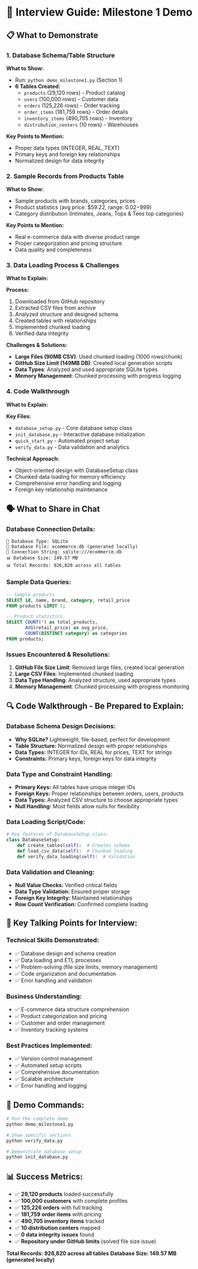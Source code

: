 # 🎯 Interview Guide: Milestone 1 Demo

## 📋 **What to Demonstrate**

### 1. **Database Schema/Table Structure**
**What to Show:**
- Run: `python demo_milestone1.py` (Section 1)
- **6 Tables Created:**
  - `products` (29,120 rows) - Product catalog
  - `users` (100,000 rows) - Customer data
  - `orders` (125,226 rows) - Order tracking
  - `order_items` (181,759 rows) - Order details
  - `inventory_items` (490,705 rows) - Inventory
  - `distribution_centers` (10 rows) - Warehouses

**Key Points to Mention:**
- Proper data types (INTEGER, REAL, TEXT)
- Primary keys and foreign key relationships
- Normalized design for data integrity

### 2. **Sample Records from Products Table**
**What to Show:**
- Sample products with brands, categories, prices
- Product statistics (avg price: $59.22, range: $0.02-$999)
- Category distribution (Intimates, Jeans, Tops & Tees top categories)

**Key Points to Mention:**
- Real e-commerce data with diverse product range
- Proper categorization and pricing structure
- Data quality and completeness

### 3. **Data Loading Process & Challenges**
**What to Explain:**

**Process:**
1. Downloaded from GitHub repository
2. Extracted CSV files from archive
3. Analyzed structure and designed schema
4. Created tables with relationships
5. Implemented chunked loading
6. Verified data integrity

**Challenges & Solutions:**
- **Large Files (90MB CSV)**: Used chunked loading (1000 rows/chunk)
- **GitHub Size Limit (149MB DB)**: Created local generation scripts
- **Data Types**: Analyzed and used appropriate SQLite types
- **Memory Management**: Chunked processing with progress logging

### 4. **Code Walkthrough**
**What to Explain:**

**Key Files:**
- `database_setup.py` - Core database setup class
- `init_database.py` - Interactive database initialization
- `quick_start.py` - Automated project setup
- `verify_data.py` - Data validation and analytics

**Technical Approach:**
- Object-oriented design with DatabaseSetup class
- Chunked data loading for memory efficiency
- Comprehensive error handling and logging
- Foreign key relationship maintenance

## 🗣️ **What to Share in Chat**

### **Database Connection Details:**
```
📍 Database Type: SQLite
📁 Database File: ecommerce.db (generated locally)
🔧 Connection String: sqlite:///ecommerce.db
📊 Database Size: 149.57 MB
📊 Total Records: 926,820 across all tables
```

### **Sample Data Queries:**
```sql
-- Sample products
SELECT id, name, brand, category, retail_price 
FROM products LIMIT 5;

-- Product statistics
SELECT COUNT(*) as total_products,
       AVG(retail_price) as avg_price,
       COUNT(DISTINCT category) as categories
FROM products;
```

### **Issues Encountered & Resolutions:**
1. **GitHub File Size Limit**: Removed large files, created local generation
2. **Large CSV Files**: Implemented chunked loading
3. **Data Type Handling**: Analyzed structure, used appropriate types
4. **Memory Management**: Chunked processing with progress monitoring

## 🔍 **Code Walkthrough - Be Prepared to Explain:**

### **Database Schema Design Decisions:**
- **Why SQLite?** Lightweight, file-based, perfect for development
- **Table Structure:** Normalized design with proper relationships
- **Data Types:** INTEGER for IDs, REAL for prices, TEXT for strings
- **Constraints:** Primary keys, foreign keys for data integrity

### **Data Type and Constraint Handling:**
- **Primary Keys:** All tables have unique integer IDs
- **Foreign Keys:** Proper relationships between orders, users, products
- **Data Types:** Analyzed CSV structure to choose appropriate types
- **Null Handling:** Most fields allow nulls for flexibility

### **Data Loading Script/Code:**
```python
# Key features of DatabaseSetup class:
class DatabaseSetup:
    def create_tables(self):  # Creates schema
    def load_csv_data(self):  # Chunked loading
    def verify_data_loading(self):  # Validation
```

### **Data Validation and Cleaning:**
- **Null Value Checks:** Verified critical fields
- **Data Type Validation:** Ensured proper storage
- **Foreign Key Integrity:** Maintained relationships
- **Row Count Verification:** Confirmed complete loading

## 🎯 **Key Talking Points for Interview:**

### **Technical Skills Demonstrated:**
- ✅ Database design and schema creation
- ✅ Data loading and ETL processes
- ✅ Problem-solving (file size limits, memory management)
- ✅ Code organization and documentation
- ✅ Error handling and validation

### **Business Understanding:**
- ✅ E-commerce data structure comprehension
- ✅ Product categorization and pricing
- ✅ Customer and order management
- ✅ Inventory tracking systems

### **Best Practices Implemented:**
- ✅ Version control management
- ✅ Automated setup scripts
- ✅ Comprehensive documentation
- ✅ Scalable architecture
- ✅ Error handling and logging

## 🚀 **Demo Commands:**

```bash
# Run the complete demo
python demo_milestone1.py

# Show specific sections
python verify_data.py

# Demonstrate database setup
python init_database.py
```

## 📊 **Success Metrics:**
- ✅ **29,120 products** loaded successfully
- ✅ **100,000 customers** with complete profiles
- ✅ **125,226 orders** with full tracking
- ✅ **181,759 order items** with pricing
- ✅ **490,705 inventory items** tracked
- ✅ **10 distribution centers** mapped
- ✅ **0 data integrity issues** found
- ✅ **Repository under GitHub limits** (solved file size issue)

**Total Records: 926,820 across all tables**
**Database Size: 149.57 MB (generated locally)** 